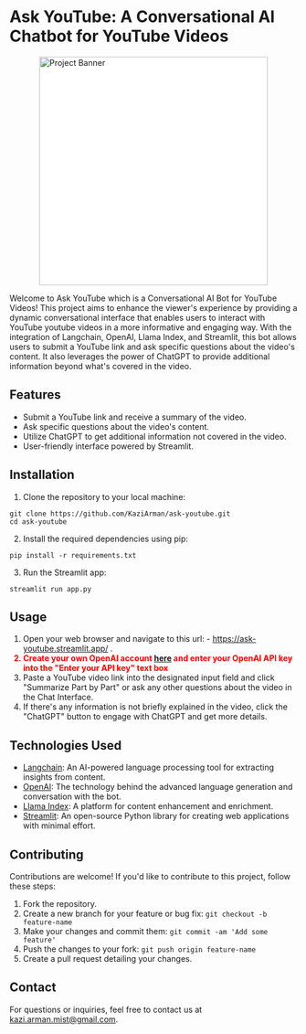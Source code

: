 <h1>Ask YouTube: A Conversational AI Chatbot for YouTube Videos</h1>

<p><img src="https://drive.google.com/uc?id=1N2agy8msmazTBT36eZ5CsGGnHTCSxSKf" width="400" style="display: block; margin: 0 auto; background-color: #FFFFFF;" alt="Project Banner"></p>

<p>Welcome to Ask YouTube which is a Conversational AI Bot for YouTube Videos! This project aims to enhance the viewer's experience by providing a dynamic conversational interface that enables users to interact with YouTube youtube videos in a more informative and engaging way. With the integration of Langchain, OpenAI, Llama Index, and Streamlit, this bot allows users to submit a YouTube link and ask specific questions about the video's content. It also leverages the power of ChatGPT to provide additional information beyond what's covered in the video.</p>

<h2>Features</h2>

<ul>
  <li>Submit a YouTube link and receive a summary of the video.</li>
  <li>Ask specific questions about the video's content.</li>
  <li>Utilize ChatGPT to get additional information not covered in the video.</li>
  <li>User-friendly interface powered by Streamlit.</li>
</ul>

<h2>Installation</h2>

<ol>
  <li>Clone the repository to your local machine:</li>
</ol>

<pre><code>git clone https://github.com/KaziArman/ask-youtube.git
cd ask-youtube
</code></pre>

<ol start="2">
  <li>Install the required dependencies using pip:</li>
</ol>

<pre><code>pip install -r requirements.txt
</code></pre>

<ol start="3">
  <li>Run the Streamlit app:</li>
</ol>

<pre><code>streamlit run app.py
</code></pre>

<h2>Usage</h2>

<ol>
  <li>Open your web browser and navigate to this url: - <a href="https://ask-youtube.streamlit.app/">https://ask-youtube.streamlit.app/</a> .</li>
   <li style="color:red;font-weight: bold;">Create your own OpenAI account <a href="https://platform.openai.com/account/api-keys">here</a> and enter your OpenAI API key into the "Enter your API key" text box</li>
  <li>Paste a YouTube video link into the designated input field and click "Summarize Part by Part" or ask any other questions about the video in the Chat Interface.</li>
  <li>If there's any information is not briefly explained in the video, click the "ChatGPT" button to engage with ChatGPT and get more details.</li>
</ol>

<h2>Technologies Used</h2>

<ul>
  <li><a href="https://langchain.ai">Langchain</a>: An AI-powered language processing tool for extracting insights from content.</li>
  <li><a href="https://openai.com">OpenAI</a>: The technology behind the advanced language generation and conversation with the bot.</li>
  <li><a href="https://llamalab.com">Llama Index</a>: A platform for content enhancement and enrichment.</li>
  <li><a href="https://streamlit.io">Streamlit</a>: An open-source Python library for creating web applications with minimal effort.</li>
</ul>

<h2>Contributing</h2>

<p>Contributions are welcome! If you'd like to contribute to this project, follow these steps:</p>

<ol>
  <li>Fork the repository.</li>
  <li>Create a new branch for your feature or bug fix: <code>git checkout -b feature-name</code></li>
  <li>Make your changes and commit them: <code>git commit -am 'Add some feature'</code></li>
  <li>Push the changes to your fork: <code>git push origin feature-name</code></li>
  <li>Create a pull request detailing your changes.</li>
</ol>


<h2>Contact</h2>

<p>For questions or inquiries, feel free to contact us at <a href="mailto:kazi.arman.mist@gmail.com">kazi.arman.mist@gmail.com</a>.</p>
